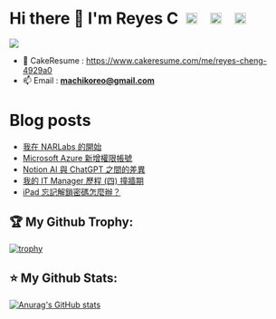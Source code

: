 # Hi there 👋 I'm Reyes C &nbsp;<a href="https://medium.com/@reyes92"><img height="20" width="20" src="https://cdn.simpleicons.org/Medium" /></a>&nbsp;&nbsp;<a href="https://www.instagram.com/whenslife/" style="margin-left: 10px"><img height="20" width="20" src="https://cdn.simpleicons.org/Instagram" /></a>&nbsp;&nbsp;<a href="https://www.linkedin.com/in/reyes-cheng-74baa79a/" style="margin-left: 10px"><img height="20" width="20" src="https://cdn.simpleicons.org/LinkedIn" /></a>

<div style="display: flex; justify-content: start; ">
  <img src="https://komarev.com/ghpvc/?username=machiko&style=for-the-badge">
</div>

<!-- - 💻 [My Website](https://machiko.github.io/) -->

- 📓 CakeResume : https://www.cakeresume.com/me/reyes-cheng-4929a0
- 📫 Email : **machikoreo@gmail.com**

# Blog posts
<!-- BLOG-POST-LIST:START -->
- [我在 NARLabs 的開始](https://medium.com/i-%E7%99%BC%E5%AE%A2/%E6%88%91%E5%9C%A8-narlabs-%E7%9A%84%E9%96%8B%E5%A7%8B-b902396d3daa?source=rss-f7e358f8b3be------2)
- [Microsoft Azure 新增權限帳號](https://medium.com/i-%E7%99%BC%E5%AE%A2/microsoft-azure-%E6%96%B0%E5%A2%9E%E6%AC%8A%E9%99%90%E5%B8%B3%E8%99%9F-44ecdd6e8710?source=rss-f7e358f8b3be------2)
- [Notion AI 與 ChatGPT 之間的差異](https://medium.com/i-%E7%99%BC%E5%AE%A2/notion-ai-%E8%88%87-chatgpt-%E4%B9%8B%E9%96%93%E7%9A%84%E5%B7%AE%E7%95%B0-57bd35ea2db6?source=rss-f7e358f8b3be------2)
- [我的 IT Manager 歷程 &lpar;四&rpar; 撞牆期](https://medium.com/i-%E7%99%BC%E5%AE%A2/%E6%88%91%E7%9A%84-it-manager-%E6%AD%B7%E7%A8%8B-%E5%9B%9B-%E6%92%9E%E7%89%86%E6%9C%9F-331c3abfa57e?source=rss-f7e358f8b3be------2)
- [iPad 忘記解鎖密碼怎麼辦？](https://medium.com/i-%E7%99%BC%E5%AE%A2/ipad-%E5%BF%98%E8%A8%98%E8%A7%A3%E9%8E%96%E5%AF%86%E7%A2%BC%E6%80%8E%E9%BA%BC%E8%BE%A6-a4af6e0ca252?source=rss-f7e358f8b3be------2)
<!-- BLOG-POST-LIST:END -->

## 🏆 My Github Trophy:
[![trophy](https://github-profile-trophy.vercel.app/?username=machiko&theme=onedark&title=MultiLanguage,LongTimeUser,Repositories,Stars,Followers,commits)](https://github-profile-trophy.vercel.app/?username=machiko&theme=onedark)

## ⭐️ My Github Stats:
[![Anurag's GitHub stats](https://github-readme-stats.vercel.app/api?username=machiko&theme=onedark)](https://github.com/anuraghazra/github-readme-stats)

<!--
**machiko/machiko** is a ✨ _special_ ✨ repository because its `README.md` (this file) appears on your GitHub profile.

Here are some ideas to get you started:

- 🔭 I’m currently working on ...
- 🌱 I’m currently learning ...
- 👯 I’m looking to collaborate on ...
- 🤔 I’m looking for help with ...
- 💬 Ask me about ...
- 📫 How to reach me: ...
- 😄 Pronouns: ...
- ⚡ Fun fact: ...
-->

